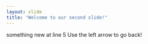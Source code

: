```yaml
---
layout: slide
title: "Welcome to our second slide!"
---
```

something new at line 5
Use the left arrow to go back!
